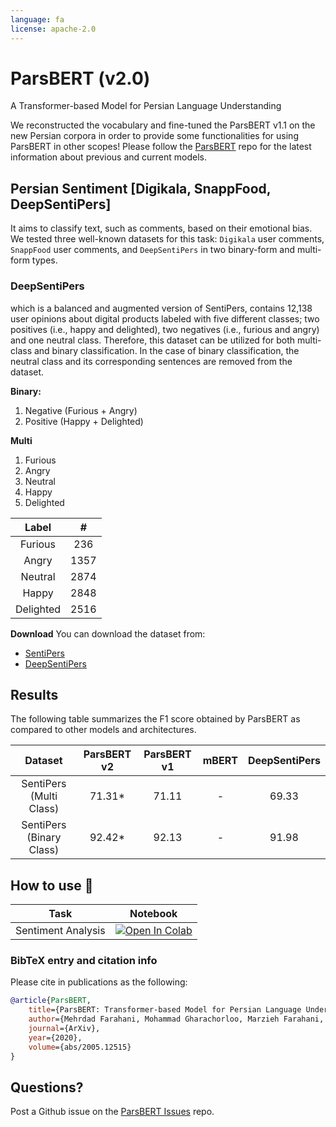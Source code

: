 ```yaml
---
language: fa
license: apache-2.0
---
```


# ParsBERT (v2.0)
A Transformer-based Model for Persian Language Understanding

We reconstructed the vocabulary and fine-tuned the ParsBERT v1.1 on the new Persian corpora in order to provide some functionalities for using ParsBERT in other scopes!
Please follow the [ParsBERT](https://github.com/hooshvare/parsbert) repo for the latest information about previous and current models.


## Persian Sentiment [Digikala, SnappFood, DeepSentiPers]

It aims to classify text, such as comments, based on their emotional bias. We tested three well-known datasets for this task: `Digikala` user comments, `SnappFood` user comments, and `DeepSentiPers` in two binary-form and multi-form types.



### DeepSentiPers

which is a balanced and augmented version of SentiPers, contains 12,138 user opinions about digital products labeled with five different classes; two positives (i.e., happy and delighted), two negatives (i.e., furious and angry) and one neutral class. Therefore, this dataset can be utilized for both multi-class and binary classification. In the case of binary classification, the neutral class and its corresponding sentences are removed from the dataset.

**Binary:**
1. Negative (Furious + Angry)
2. Positive (Happy + Delighted)

**Multi**
1. Furious
2. Angry
3. Neutral
4. Happy
5. Delighted


|   Label   |   #  |
|:---------:|:----:|
|  Furious  |  236 |
|   Angry   | 1357 |
|  Neutral  | 2874 |
|   Happy   | 2848 |
| Delighted | 2516 |



**Download**
You can download the dataset from:

- [SentiPers](https://github.com/phosseini/sentipers)
- [DeepSentiPers](https://github.com/JoyeBright/DeepSentiPers)

## Results

The following table summarizes the F1 score obtained by ParsBERT as compared to other models and architectures.

|          Dataset         | ParsBERT v2 | ParsBERT v1 | mBERT | DeepSentiPers |
|:------------------------:|:-----------:|:-----------:|:-----:|:-------------:|
|  SentiPers (Multi Class) |    71.31*   |    71.11    |   -   |     69.33     |
| SentiPers (Binary Class) |    92.42*   |    92.13    |   -   |     91.98     |


## How to use :hugs:

| Task                | Notebook                                                                                                                                                                                          |
|---------------------|---------------------------------------------------------------------------------------------------------------------------------------------------------------------------------------------------|
| Sentiment Analysis | [![Open In Colab](https://colab.research.google.com/assets/colab-badge.svg)](https://colab.research.google.com/github/hooshvare/parsbert/blob/master/notebooks/Taaghche_Sentiment_Analysis.ipynb) |


### BibTeX entry and citation info

Please cite in publications as the following:

```bibtex
@article{ParsBERT,
    title={ParsBERT: Transformer-based Model for Persian Language Understanding},
    author={Mehrdad Farahani, Mohammad Gharachorloo, Marzieh Farahani, Mohammad Manthouri},
    journal={ArXiv},
    year={2020},
    volume={abs/2005.12515}
}
```

## Questions?
Post a Github issue on the [ParsBERT Issues](https://github.com/hooshvare/parsbert/issues) repo.